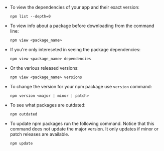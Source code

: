 * To view the dependencies of your app and their exact version:

  `npm list --depth=0`

* To view info about a package before downloading from the command line:  

  `npm view <package_name>`

* If you're only intereseted in seeing the package dependencies:

  `npm view <package_name> dependencies`

* Or the various released versions:

  `npm view <package_name> versions`

* To change the version for your npm package use `version` command:

  `npm version <major | minor | patch>`

* To see what packages are outdated:

  `npm outdated`

* To update npm packages run the following command. Notice that this command does not update the major version. It only updates if minor or patch releases are available.

  `npm update`



